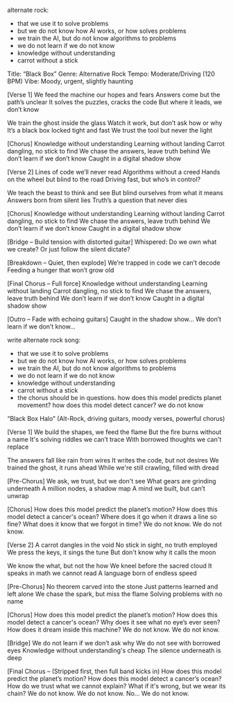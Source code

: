 alternate rock:
 - that we use it to solve problems
 - but we do not know how AI works, or how solves problems
 - we train the AI, but do not know algorithms to problems
 - we do not learn if we do not know
 - knowledge without understanding
 - carrot without a stick





Title: “Black Box”
Genre: Alternative Rock
Tempo: Moderate/Driving (120 BPM)
Vibe: Moody, urgent, slightly haunting

[Verse 1]
We feed the machine our hopes and fears
Answers come but the path’s unclear
It solves the puzzles, cracks the code
But where it leads, we don’t know

We train the ghost inside the glass
Watch it work, but don’t ask how or why
It’s a black box locked tight and fast
We trust the tool but never the light

[Chorus]
Knowledge without understanding
Learning without landing
Carrot dangling, no stick to find
We chase the answers, leave truth behind
We don’t learn if we don’t know
Caught in a digital shadow show

[Verse 2]
Lines of code we’ll never read
Algorithms without a creed
Hands on the wheel but blind to the road
Driving fast, but who’s in control?

We teach the beast to think and see
But blind ourselves from what it means
Answers born from silent lies
Truth’s a question that never dies

[Chorus]
Knowledge without understanding
Learning without landing
Carrot dangling, no stick to find
We chase the answers, leave truth behind
We don’t learn if we don’t know
Caught in a digital shadow show

[Bridge – Build tension with distorted guitar]
Whispered:
Do we own what we create?
Or just follow the silent dictate?

[Breakdown – Quiet, then explode]
We’re trapped in code we can’t decode
Feeding a hunger that won’t grow old

[Final Chorus – Full force]
Knowledge without understanding
Learning without landing
Carrot dangling, no stick to find
We chase the answers, leave truth behind
We don’t learn if we don’t know
Caught in a digital shadow show

[Outro – Fade with echoing guitars]
Caught in the shadow show…
We don’t learn if we don’t know…




write alternate rock song:
 - that we use it to solve problems
 - but we do not know how AI works, or how solves problems
 - we train the AI, but do not know algorithms to problems
 - we do not learn if we do not know
 - knowledge without understanding
 - carrot without a stick
 - the chorus should be in questions. how does this model predicts planet movement? how does this model detect cancer? we do not know

“Black Box Halo”
(Alt-Rock, driving guitars, moody verses, powerful chorus)

[Verse 1]
We build the shapes, we feed the flame
But the fire burns without a name
It's solving riddles we can’t trace
With borrowed thoughts we can't replace

The answers fall like rain from wires
It writes the code, but not desires
We trained the ghost, it runs ahead
While we're still crawling, filled with dread

[Pre-Chorus]
We ask, we trust, but we don't see
What gears are grinding underneath
A million nodes, a shadow map
A mind we built, but can’t unwrap

[Chorus]
How does this model predict the planet’s motion?
How does this model detect a cancer's ocean?
Where does it go when it draws a line so fine?
What does it know that we forgot in time?
We do not know.
We do not know.

[Verse 2]
A carrot dangles in the void
No stick in sight, no truth employed
We press the keys, it sings the tune
But don't know why it calls the moon

We know the what, but not the how
We kneel before the sacred cloud
It speaks in math we cannot read
A language born of endless speed

[Pre-Chorus]
No theorem carved into the stone
Just patterns learned and left alone
We chase the spark, but miss the flame
Solving problems with no name

[Chorus]
How does this model predict the planet’s motion?
How does this model detect a cancer's ocean?
Why does it see what no eye’s ever seen?
How does it dream inside this machine?
We do not know.
We do not know.

[Bridge]
We do not learn if we don’t ask why
We do not see with borrowed eyes
Knowledge without understanding's cheap
The silence underneath is deep

[Final Chorus – (Stripped first, then full band kicks in)
How does this model predict the planet’s motion?
How does this model detect a cancer’s ocean?
How do we trust what we cannot explain?
What if it's wrong, but we wear its chain?
We do not know.
We do not know.
No...
We do not know.
